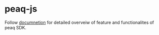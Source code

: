 # peaq-js

Follow [documnetion](https://docs.peaq.network/sdk) for detailed overveiw of feature and functionalites of peaq SDK.
